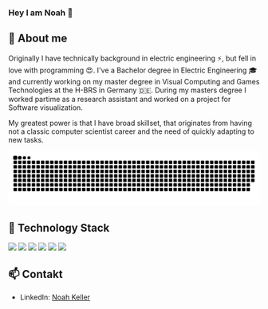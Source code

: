 ### Hey I am Noah 👋

<!--
**proelf98/proelf98** is a ✨ _special_ ✨ repository because its `README.md` (this file) appears on your GitHub profile.

Here are some ideas to get you started:

- 🔭 I’m currently working on ...
- 🌱 I’m currently learning ...
- 👯 I’m looking to collaborate on ...
- 🤔 I’m looking for help with ...
- 💬 Ask me about ...
- 📫 How to reach me: ...
- 😄 Pronouns: ...
- ⚡ Fun fact: ...
-->

## 🌱 About me
Originally I have technically background in electric engineering ⚡, but fell in love with programming 😍.
I've a Bachelor degree in Electric Engineering 🎓  and currently working on my master degree in Visual Computing and Games Technologies at the H-BRS in Germany 🇩🇪.
During my masters degree I worked partime as a research assistant and worked on a project for Software visualization.

My greatest power is that I have broad skillset, that originates from having not a classic computer scientist career and the need of quickly adapting to new tasks. 

<picture>
  <source
    media="(prefers-color-scheme: dark)"
    srcset="https://raw.githubusercontent.com/proelf98/proelf98/output/github-contribution-grid-snake-dark.svg"
  />
  <source
    media="(prefers-color-scheme: light)"
    srcset="https://raw.githubusercontent.com/proelf98/proelf98/output/github-contribution-grid-snake.svg"
  />
  <img
    alt="github contribution grid snake animation"
    src="https://raw.githubusercontent.com/proelf98/proelf98/output/github-contribution-grid-snake.svg"
  />
</picture>

<!--
<div align=center>
  <picture>
    <source
      srcset="https://github-readme-stats.vercel.app/api?username=proelf98&show_icons=true&theme=dracula&count_private=true&bg_color=0D1117&title_color=58A6FF&text_color=c9d1d9&icon_color=58A6FF&border_radius=10"
      media="(prefers-color-scheme: dark)"
    />
    <source
      srcset="https://github-readme-stats.vercel.app/api?username=proelf98&show_icons=true&theme=dracula&count_private=true&bg_color=0D1117&title_color=58A6FF&text_color=c9d1d9&icon_color=58A6FF&border_radius=10"
      media="(prefers-color-scheme: light), (prefers-color-scheme: no-preference)"
    />
    <img src="https://github-readme-stats.vercel.app/api?username=proelf98&show_icons=true&theme=dracula&count_private=true&bg_color=0D1117&title_color=58A6FF&text_color=c9d1d9&icon_color=58A6FF&border_radius=10" />
  </picture>
  
  <picture>
    <source
      srcset="https://github-readme-stats.vercel.app/api/top-langs/?username=proelf98&theme=dracula&count_private=true&layout=compact&bg_color=0D1117&title_color=58A6FF&text_color=c9d1d9&border_radius=10"
      media="(prefers-color-scheme: dark)"
    />
    <source
      srcset="https://github-readme-stats.vercel.app/api/top-langs/?username=proelf98&theme=dracula&count_private=true&layout=compact&bg_color=0D1117&title_color=58A6FF&text_color=c9d1d9&border_radius=10"
      media="(prefers-color-scheme: light), (prefers-color-scheme: no-preference)"
    />
    <img src="https://github-readme-stats.vercel.app/api/top-langs/?username=proelf98&theme=dracula&count_private=true&layout=compact&bg_color=0D1117&title_color=58A6FF&text_color=c9d1d9&border_radius=10" />
  </picture>
</div>
-->

## 🔭 Technology Stack
![](https://img.shields.io/badge/Python-80%25-2bbc8a?style=flat&logo=python&logoColor=white)
![](https://img.shields.io/badge/JavaScript-70%25-2bbc8a?style=flat&logo=javascript&logoColor=white)
![](https://img.shields.io/badge/C%23-90%25-2bbc8a?style=flat&logo=c-sharp&logoColor=white)
![](https://img.shields.io/badge/Git-85%25-2bbc8a?style=flat&logo=git&logoColor=white)
![](https://img.shields.io/badge/Linux-75%25-2bbc8a?style=flat&logo=linux&logoColor=white)
![](https://img.shields.io/badge/TypeScript-80%25-2bbc8a?style=flat&logo=typescript&logoColor=white)


## 📫 Contakt
- LinkedIn: [Noah Keller](https://www.linkedin.com/in/noah-keller-5baa2a1b0/)


